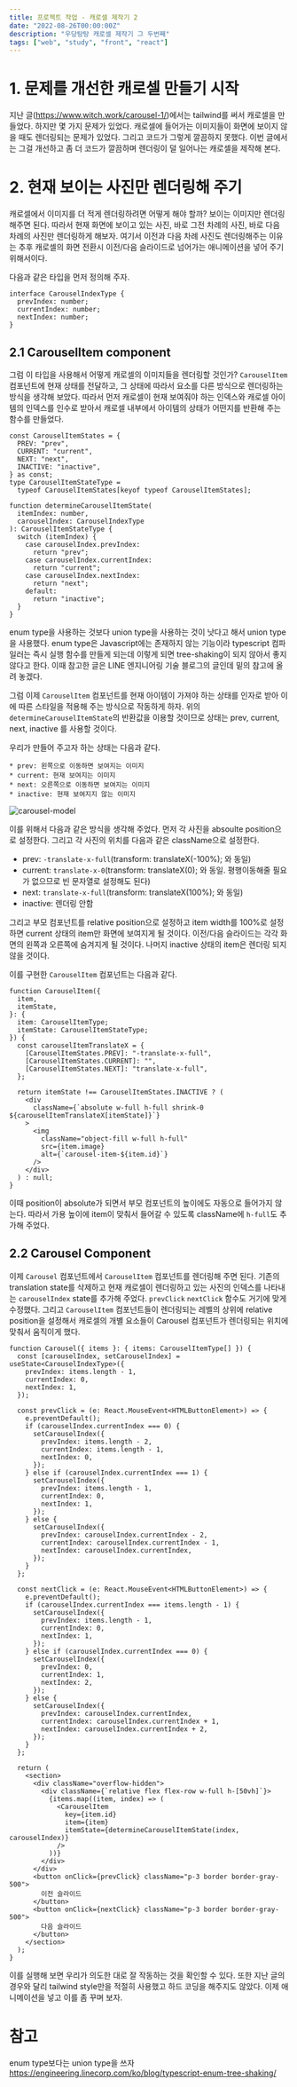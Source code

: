 ```yaml
---
title: 프로젝트 작업 - 캐로셀 제작기 2
date: "2022-08-26T00:00:00Z"
description: "우당탕탕 캐로셀 제작기 그 두번째"
tags: ["web", "study", "front", "react"]
---
```


# 1. 문제를 개선한 캐로셀 만들기 시작

지난 글(https://www.witch.work/carousel-1/)에서는 tailwind를 써서 캐로셀을 만들었다. 하지만 몇 가지 문제가 있었다. 캐로셀에 들어가는 이미지들이 화면에 보이지 않을 때도 렌더링되는 문제가 있었다. 그리고 코드가 그렇게 깔끔하지 못했다. 이번 글에서는 그걸 개선하고 좀 더 코드가 깔끔하며 렌더링이 덜 일어나는 캐로셀을 제작해 본다.

# 2. 현재 보이는 사진만 렌더링해 주기

캐로셀에서 이미지를 더 적게 렌더링하려면 어떻게 해야 할까? 보이는 이미지만 렌더링해주면 된다. 따라서 현재 화면에 보이고 있는 사진, 바로 그전 차례의 사진, 바로 다음 차례의 사진만 렌더링하게 해보자. 여기서 이전과 다음 차례 사진도 렌더링해주는 이유는 추후 캐로셀의 화면 전환시 이전/다음 슬라이드로 넘어가는 애니메이션을 넣어 주기 위해서이다.

다음과 같은 타입을 먼저 정의해 주자.

```tsx
interface CarouselIndexType {
  prevIndex: number;
  currentIndex: number;
  nextIndex: number;
}
```

## 2.1 CarouselItem component

그럼 이 타입을 사용해서 어떻게 캐로셀의 이미지들을 렌더링할 것인가? `CarouselItem`컴포넌트에 현재 상태를 전달하고, 그 상태에 따라서 요소를 다른 방식으로 렌더링하는 방식을 생각해 보았다. 따라서 먼저 캐로셀이 현재 보여줘야 하는 인덱스와 캐로셀 아이템의 인덱스를 인수로 받아서 캐로셀 내부에서 아이템의 상태가 어떤지를 반환해 주는 함수를 만들었다.

```tsx
const CarouselItemStates = {
  PREV: "prev",
  CURRENT: "current",
  NEXT: "next",
  INACTIVE: "inactive",
} as const;
type CarouselItemStateType =
  typeof CarouselItemStates[keyof typeof CarouselItemStates];

function determineCarouselItemState(
  itemIndex: number,
  carouselIndex: CarouselIndexType
): CarouselItemStateType {
  switch (itemIndex) {
    case carouselIndex.prevIndex:
      return "prev";
    case carouselIndex.currentIndex:
      return "current";
    case carouselIndex.nextIndex:
      return "next";
    default:
      return "inactive";
  }
}
```

enum type을 사용하는 것보다 union type을 사용하는 것이 낫다고 해서 union type을 사용했다. enum type은 Javascript에는 존재하지 않는 기능이라 typescript 컴파일러는 즉시 실행 함수를 만들게 되는데 이렇게 되면 tree-shaking이 되지 않아서 좋지 않다고 한다. 이때 참고한 글은 LINE 엔지니어링 기술 블로그의 글인데 밑의 참고에 올려 놓겠다.

그럼 이제 `CarouselItem` 컴포넌트를 현재 아이템이 가져야 하는 상태를 인자로 받아 이에 따른 스타일을 적용해 주는 방식으로 작동하게 하자. 위의 `determineCarouselItemState`의 반환값을 이용할 것이므로 상태는 prev, current, next, inactive 를 사용할 것이다.

우리가 만들어 주고자 하는 상태는 다음과 같다.

    * prev: 왼쪽으로 이동하면 보여지는 이미지
    * current: 현재 보여지는 이미지
    * next: 오른쪽으로 이동하면 보여지는 이미지
    * inactive: 현재 보여지지 않는 이미지

![carousel-model](./carousel-2-1.png)

이를 위해서 다음과 같은 방식을 생각해 주었다. 먼저 각 사진을 absoulte position으로 설정한다. 그리고 각 사진의 위치를 다음과 같은 className으로 설정한다.

- prev: `-translate-x-full`(transform: translateX(-100%); 와 동일)
- current: `translate-x-0`(transform: translateX(0); 와 동일. 평행이동해줄 필요가 없으므로 빈 문자열로 설정해도 된다)
- next: `translate-x-full`(transform: translateX(100%); 와 동일)
- inactive: 렌더링 안함

그리고 부모 컴포넌트를 relative position으로 설정하고 item width를 100%로 설정하면 current 상태의 item만 화면에 보여지게 될 것이다. 이전/다음 슬라이드는 각각 화면의 왼쪽과 오른쪽에 숨겨지게 될 것이다. 나머지 inactive 상태의 item은 렌더링 되지 않을 것이다.

이를 구현한 `CarouselItem` 컴포넌트는 다음과 같다.

```tsx
function CarouselItem({
  item,
  itemState,
}: {
  item: CarouselItemType;
  itemState: CarouselItemStateType;
}) {
  const carouselItemTranslateX = {
    [CarouselItemStates.PREV]: "-translate-x-full",
    [CarouselItemStates.CURRENT]: "",
    [CarouselItemStates.NEXT]: "translate-x-full",
  };

  return itemState !== CarouselItemStates.INACTIVE ? (
    <div
      className={`absolute w-full h-full shrink-0 ${carouselItemTranslateX[itemState]}`}
    >
      <img
        className="object-fill w-full h-full"
        src={item.image}
        alt={`carousel-item-${item.id}`}
      />
    </div>
  ) : null;
}
```

이때 position이 absolute가 되면서 부모 컴포넌트의 높이에도 자동으로 들어가지 않는다. 따라서 가용 높이에 item이 맞춰서 들어갈 수 있도록 className에 `h-full`도 추가해 주었다.

## 2.2 Carousel Component

이제 `Carousel` 컴포넌트에서 `CarouselItem` 컴포넌트를 렌더링해 주면 된다. 기존의 translation state를 삭제하고 현재 캐로셀이 렌더링하고 있는 사진의 인덱스를 나타내는 `carouselIndex` state를 추가해 주었다. `prevClick` `nextClick` 함수도 거기에 맞게 수정했다. 그리고 `CarouselItem` 컴포넌트들이 렌더링되는 레벨의 상위에 relative position을 설정해서 캐로셀의 개별 요소들이 Carousel 컴포넌트가 렌더링되는 위치에 맞춰서 움직이게 했다.

```tsx
function Carousel({ items }: { items: CarouselItemType[] }) {
  const [carouselIndex, setCarouselIndex] = useState<CarouselIndexType>({
    prevIndex: items.length - 1,
    currentIndex: 0,
    nextIndex: 1,
  });

  const prevClick = (e: React.MouseEvent<HTMLButtonElement>) => {
    e.preventDefault();
    if (carouselIndex.currentIndex === 0) {
      setCarouselIndex({
        prevIndex: items.length - 2,
        currentIndex: items.length - 1,
        nextIndex: 0,
      });
    } else if (carouselIndex.currentIndex === 1) {
      setCarouselIndex({
        prevIndex: items.length - 1,
        currentIndex: 0,
        nextIndex: 1,
      });
    } else {
      setCarouselIndex({
        prevIndex: carouselIndex.currentIndex - 2,
        currentIndex: carouselIndex.currentIndex - 1,
        nextIndex: carouselIndex.currentIndex,
      });
    }
  };

  const nextClick = (e: React.MouseEvent<HTMLButtonElement>) => {
    e.preventDefault();
    if (carouselIndex.currentIndex === items.length - 1) {
      setCarouselIndex({
        prevIndex: items.length - 1,
        currentIndex: 0,
        nextIndex: 1,
      });
    } else if (carouselIndex.currentIndex === 0) {
      setCarouselIndex({
        prevIndex: 0,
        currentIndex: 1,
        nextIndex: 2,
      });
    } else {
      setCarouselIndex({
        prevIndex: carouselIndex.currentIndex,
        currentIndex: carouselIndex.currentIndex + 1,
        nextIndex: carouselIndex.currentIndex + 2,
      });
    }
  };

  return (
    <section>
      <div className="overflow-hidden">
        <div className={`relative flex flex-row w-full h-[50vh]`}>
          {items.map((item, index) => (
            <CarouselItem
              key={item.id}
              item={item}
              itemState={determineCarouselItemState(index, carouselIndex)}
            />
          ))}
        </div>
      </div>
      <button onClick={prevClick} className="p-3 border border-gray-500">
        이전 슬라이드
      </button>
      <button onClick={nextClick} className="p-3 border border-gray-500">
        다음 슬라이드
      </button>
    </section>
  );
}
```

이를 실행해 보면 우리가 의도한 대로 잘 작동하는 것을 확인할 수 있다. 또한 지난 글의 경우와 달리 tailwind style만을 적절히 사용했고 하드 코딩을 해주지도 않았다. 이제 애니메이션을 넣고 이를 좀 꾸며 보자.

# 참고

enum type보다는 union type을 쓰자 https://engineering.linecorp.com/ko/blog/typescript-enum-tree-shaking/
